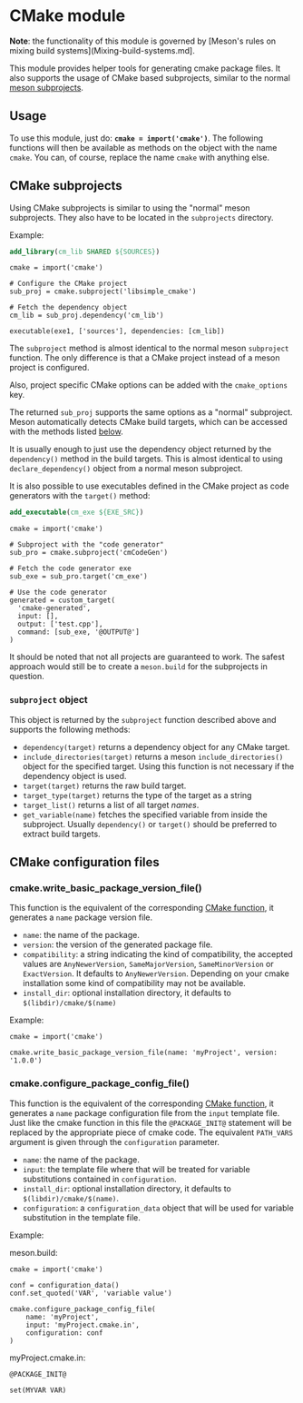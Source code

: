 # CMake module

**Note**: the functionality of this module is governed by [Meson's
  rules on mixing build systems](Mixing-build-systems.md].

This module provides helper tools for generating cmake package files.
It also supports the usage of CMake based subprojects, similar to
the normal [meson subprojects](Subprojects.md).


## Usage

To use this module, just do: **`cmake = import('cmake')`**. The
following functions will then be available as methods on the object
with the name `cmake`. You can, of course, replace the name `cmake`
with anything else.

## CMake subprojects

Using CMake subprojects is similar to using the "normal" meson
subprojects. They also have to be located in the `subprojects`
directory.

Example:

```cmake
add_library(cm_lib SHARED ${SOURCES})
```

```meson
cmake = import('cmake')

# Configure the CMake project
sub_proj = cmake.subproject('libsimple_cmake')

# Fetch the dependency object
cm_lib = sub_proj.dependency('cm_lib')

executable(exe1, ['sources'], dependencies: [cm_lib])
```

The `subproject` method is almost identical to the normal meson
`subproject` function. The only difference is that a CMake project
instead of a meson project is configured.

Also, project specific CMake options can be added with the `cmake_options` key.

The returned `sub_proj` supports the same options as a "normal" subproject.
Meson automatically detects CMake build targets, which can be accessed with
the methods listed [below](#subproject-object).

It is usually enough to just use the dependency object returned by the
`dependency()` method in the build targets. This is almost identical to
using `declare_dependency()` object from a normal meson subproject.

It is also possible to use executables defined in the CMake project as code
generators with the `target()` method:

```cmake
add_executable(cm_exe ${EXE_SRC})
```

```meson
cmake = import('cmake')

# Subproject with the "code generator"
sub_pro = cmake.subproject('cmCodeGen')

# Fetch the code generator exe
sub_exe = sub_pro.target('cm_exe')

# Use the code generator
generated = custom_target(
  'cmake-generated',
  input: [],
  output: ['test.cpp'],
  command: [sub_exe, '@OUTPUT@']
)
```

It should be noted that not all projects are guaranteed to work. The
safest approach would still be to create a `meson.build` for the
subprojects in question.

### `subproject` object

This object is returned by the `subproject` function described above
and supports the following methods:

 - `dependency(target)` returns a dependency object for any CMake target.
 - `include_directories(target)` returns a meson `include_directories()`
   object for the specified target. Using this function is not necessary
   if the dependency object is used.
 - `target(target)` returns the raw build target.
 - `target_type(target)` returns the type of the target as a string
 - `target_list()` returns a list of all target *names*.
 - `get_variable(name)` fetches the specified variable from inside
   the subproject. Usually `dependency()` or `target()` should be
   preferred to extract build targets.

## CMake configuration files

### cmake.write_basic_package_version_file()

This function is the equivalent of the corresponding [CMake function](https://cmake.org/cmake/help/v3.11/module/CMakePackageConfigHelpers.html#generating-a-package-version-file),
it generates a `name` package version file.

* `name`: the name of the package.
* `version`: the version of the generated package file.
* `compatibility`: a string indicating the kind of compatibility, the accepted values are
`AnyNewerVersion`, `SameMajorVersion`, `SameMinorVersion` or `ExactVersion`.
It defaults to `AnyNewerVersion`. Depending on your cmake installation some kind of
compatibility may not be available.
* `install_dir`: optional installation directory, it defaults to `$(libdir)/cmake/$(name)`


Example:

```meson
cmake = import('cmake')

cmake.write_basic_package_version_file(name: 'myProject', version: '1.0.0')
```

### cmake.configure_package_config_file()

This function is the equivalent of the corresponding [CMake function](https://cmake.org/cmake/help/v3.11/module/CMakePackageConfigHelpers.html#generating-a-package-configuration-file),
it generates a `name` package configuration file from the `input` template file. Just like the cmake function
in this file the `@PACKAGE_INIT@` statement will be replaced by the appropriate piece of cmake code.
The equivalent `PATH_VARS` argument is given through the `configuration` parameter.

* `name`: the name of the package.
* `input`: the template file where that will be treated for variable substitutions contained in `configuration`.
* `install_dir`: optional installation directory, it defaults to `$(libdir)/cmake/$(name)`.
* `configuration`: a `configuration_data` object that will be used for variable substitution in the template file.


Example:

meson.build:

```meson
cmake = import('cmake')

conf = configuration_data()
conf.set_quoted('VAR', 'variable value')

cmake.configure_package_config_file(
    name: 'myProject',
    input: 'myProject.cmake.in',
    configuration: conf
)
```

myProject.cmake.in:

```text
@PACKAGE_INIT@

set(MYVAR VAR)
```
